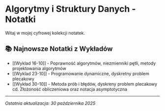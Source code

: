 # Algorytmy i Struktury Danych - Notatki

Witaj w mojej cyfrowej kolekcji notatek.

## 📚 Najnowsze Notatki z Wykładów

- [[Wyklad 16-10]] - Poprawność algorytmów, niezmienniki pętli, metody projektowania algorytmów
- [[Wyklad 23-10]] - Programowanie dynamiczne, dyskretny problem plecakowy
- [[Wykład 30-10]] - Metoda prób i błędów, dyskreny problem plecakowy cd. Złożoność obliczeniowa oraz notacja asymptotyczna

---

*Ostatnia aktualizacja: 30 października 2025*
